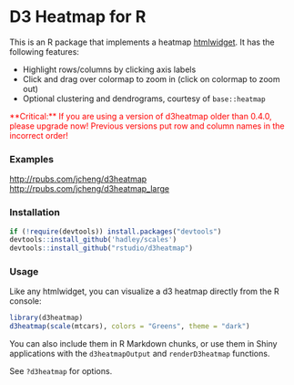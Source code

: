 # D3 Heatmap for R

This is an R package that implements a heatmap [htmlwidget](http://htmlwidgets.org). It has the following features:

* Highlight rows/columns by clicking axis labels
* Click and drag over colormap to zoom in (click on colormap to zoom out)
* Optional clustering and dendrograms, courtesy of `base::heatmap`

<div style="color: red">**Critical:** If you are using a version of d3heatmap older than 0.4.0, please upgrade now! Previous versions put row and column names in the incorrect order!</div>

### Examples

http://rpubs.com/jcheng/d3heatmap  
http://rpubs.com/jcheng/d3heatmap_large

### Installation

```r
if (!require(devtools)) install.packages("devtools")
devtools::install_github('hadley/scales')
devtools::install_github("rstudio/d3heatmap")
```

### Usage

Like any htmlwidget, you can visualize a d3 heatmap directly from the R console:

```r
library(d3heatmap)
d3heatmap(scale(mtcars), colors = "Greens", theme = "dark")
```

You can also include them in R Markdown chunks, or use them in Shiny applications with the `d3heatmapOutput` and `renderD3heatmap` functions.

See `?d3heatmap` for options.
